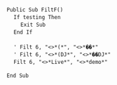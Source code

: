 &nbsp;  &nbsp;  &nbsp;  &nbsp;  
`Public Sub FiltF()`  
&nbsp;&nbsp;&nbsp;&nbsp;`If testing Then`  
&nbsp;&nbsp;&nbsp;&nbsp;&nbsp;&nbsp;&nbsp;&nbsp;`Exit Sub`  
&nbsp;&nbsp;&nbsp;&nbsp;`End If`  
&nbsp;  &nbsp;  &nbsp;  &nbsp;  
&nbsp;&nbsp;&nbsp;&nbsp;`' Filt 6, "<>*(*", "<>*��*"`  
&nbsp;&nbsp;&nbsp;&nbsp;`' Filt 6, "<>*(DJ*", "<>*��DJ*"`  
&nbsp;&nbsp;&nbsp;&nbsp;`Filt 6, "<>*Live*", "<>*demo*"`  
&nbsp;  &nbsp;  &nbsp;  &nbsp;  
`End Sub`  

